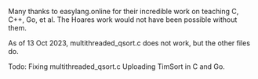 Many thanks to easylang.online for their incredible work on teaching C, C++, Go, et al.  The Hoares work would not have been possible without them.

As of 13 Oct 2023, multithreaded_qsort.c does not work, but the other files do.

Todo:
Fixing multithreaded_qsort.c
Uploading TimSort in C and Go.
